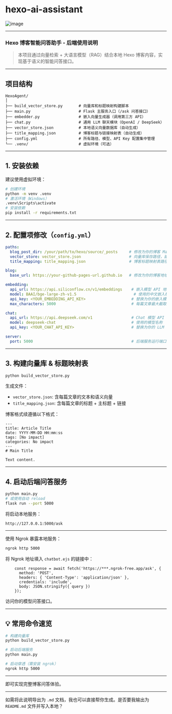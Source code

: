 # hexo-ai-assistant
![image](https://github.com/user-attachments/assets/5ab19977-e605-412e-91cc-d7d33fd962b8)

---

### Hexo 博客智能问答助手 - 后端使用说明

> 本项目通过向量检索 + 大语言模型（RAG）结合本地 Hexo 博客内容，实现基于语义的智能问答接口。

---

## 项目结构

```
HexoAgent/
│
├── build_vector_store.py       # 向量库和标题映射构建脚本
├── main.py                     # Flask 主服务入口（/ask 问答接口）
├── embedder.py                 # 嵌入向量生成器（调用第三方 API）
├── chat.py                     # 通用 LLM 聊天模块（OpenAI / DeepSeek）
├── vector_store.json           # 本地语义向量数据库（自动生成）
├── title_mapping.json          # 博客标题与链接映射表（自动生成）
├── config.yml                  # 所有路径、模型、API Key 配置集中管理
└── .venv/                      # 虚拟环境（可选）
```

---

## 1. 安装依赖

建议使用虚拟环境：

```bash
# 创建环境
python -m venv .venv
# 激活环境（Windows）
.venv\Scripts\activate
# 安装依赖
pip install -r requirements.txt
```

---

## 2. 配置项修改（`config.yml`）

```yaml
paths:
  blog_post_dir: /your/path/to/hexo/source/_posts     # 修改为你的博客 Markdown 路径
  vector_store: vector_store.json                     # 向量库保存路径，建议使用绝对路径
  title_mapping: title_mapping.json                   # 博客标题映射表路径，建议使用绝对路径

blog:
  base_url: https://your-github-pages-url.github.io   # 修改为你的博客地址（不含末尾 /）

embedding:
  api_url: https://api.siliconflow.cn/v1/embeddings    # 嵌入模型 API 地址
  model: BAAI/bge-large-zh-v1.5                         # 使用的中文嵌入模型
  api_key: <YOUR_EMBEDDING_API_KEY>                    # 替换为你的嵌入模型 API Key
  max_characters: 5000                                 # 每篇文章最大截取字符数

chat:
  api_url: https://api.deepseek.com/v1                 # Chat 模型 API 地址（可替换为 OpenAI）
  model: deepseek-chat                                 # 使用的模型名称
  api_key: <YOUR_CHAT_API_KEY>                         # 替换为你的 LLM 接口 Key

server:
  port: 5000                                           # 后端服务运行端口（默认5000）

```

---

## 3. 构建向量库 & 标题映射表

```bash
python build_vector_store.py
```

生成文件：

- `vector_store.json`: 含每篇文章的文本和语义向量
- `title_mapping.json`: 含每篇文章的标题 + 主标题 + 链接

博客格式续遵循以下格式：
```
---
title: Article Title
date: YYYY-MM-DD HH:mm:ss
tags: [No impact]
categories: No impact
---
# Main Title

Text content.
```

---

## 4. 启动后端问答服务

```bash
python main.py
# 或使用自动 reload
flask run --port 5000
```

将启动本地服务：
```
http://127.0.0.1:5000/ask
```

---

使用 Ngrok 暴露本地服务：

```bash
ngrok http 5000
```

将 Ngrok 地址填入 `chatbot.ejs` 的链接中：

```
    const response = await fetch('https://***.ngrok-free.app/ask', {
      method: 'POST',
      headers: { 'Content-Type': 'application/json' },
      credentials: 'include',
      body: JSON.stringify({ query })
    });
```

访问你的模型问答接口。

---

## 💡 常用命令速览

```bash
# 构建向量库
python build_vector_store.py

# 启动后端服务
python main.py

# 启动穿透（需安装 ngrok）
ngrok http 5000
```

---

即可实现完整博客问答体验。

---

如需将此说明导出为 `.md` 文档，我也可以直接帮你生成。是否要我输出为 `README.md` 文件并写入本地？
